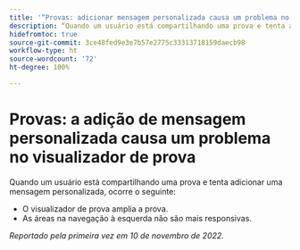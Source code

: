 ```yaml
---
title: '“Provas: adicionar mensagem personalizada causa um problema no visualizador de prova”'
description: “Quando um usuário está compartilhando uma prova e tenta adicionar uma mensagem personalizada, ocorrem problemas.”
hidefromtoc: true
source-git-commit: 3ce48fed9e3e7b57e2775c33313718159daecb98
workflow-type: ht
source-wordcount: '72'
ht-degree: 100%

---
```



# Provas: a adição de mensagem personalizada causa um problema no visualizador de prova

<!--This is on both the WF and WFP TOCs-->

Quando um usuário está compartilhando uma prova e tenta adicionar uma mensagem personalizada, ocorre o seguinte:

* O visualizador de prova amplia a prova.
* As áreas na navegação à esquerda não são mais responsivas.

_Reportado pela primeira vez em 10 de novembro de 2022._

